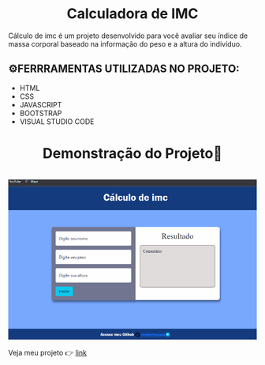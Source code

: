 <!DOCTYPE html>
<html lang = "pt-br">
 <meta charset="UTF-8">

 <body>
    <h1 align="center">Calculadora de IMC</h1>
    <p>Cálculo de imc é um projeto desenvolvido para você avaliar seu índice de massa corporal baseado na informação do peso e a altura do indivíduo.</p>
    <h2>⚙️FERRRAMENTAS UTILIZADAS NO PROJETO: </h2>
    <ul>
        <li>HTML</li>
        <li>CSS</li>
        <li>JAVASCRIPT</li>
        <li>BOOTSTRAP</li>
        <li>VISUAL STUDIO CODE</li>
    </ul>
    <h1 align="center">Demonstração do Projeto🔎</h1>
        <br>
        <img src="https://github.com/nandamsouza/IMC/blob/main/img/Anima%C3%A7%C3%A3o_IMC.gif">
        <br>
     <p> Veja meu projeto 👉  <a href=" https://nandamsouza.github.io/IMC/" target="blank"> link </a></p>    
 </body>

</html>
